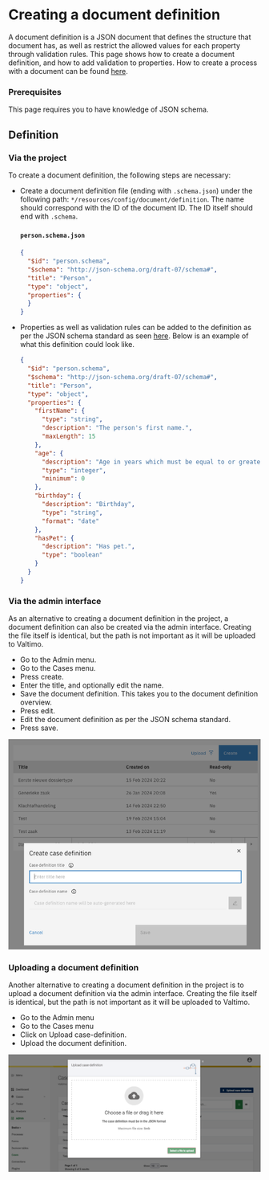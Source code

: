 # Creating a document definition

A document definition is a JSON document that defines the structure that document has, as well as restrict the allowed
values for each property through validation rules. This page shows how to create a document definition, and how to add
validation to properties. How to create a process with a document can be found [here](start-case.md).

### Prerequisites

This page requires you to have knowledge of JSON schema.

## Definition

### Via the project

To create a document definition, the following steps are necessary:

* Create a document definition file (ending with `.schema.json`) under the following path: 
  `*/resources/config/document/definition`. The name should correspond with the ID of the document ID. The ID itself
  should end with `.schema`.

  #### **`person.schema.json`**

  ```json
  {
    "$id": "person.schema",
    "$schema": "http://json-schema.org/draft-07/schema#",
    "title": "Person",
    "type": "object",
    "properties": {
    }
  }
  ```

* Properties as well as validation rules can be added to the definition as per the JSON schema standard as seen
  [here](https://json-schema.org/understanding-json-schema/index.html). Below is an example of what this definition could
  look like.

  ```json
  {
    "$id": "person.schema",
    "$schema": "http://json-schema.org/draft-07/schema#",
    "title": "Person",
    "type": "object",
    "properties": {
      "firstName": {
        "type": "string",
        "description": "The person's first name.",
        "maxLength": 15
      },
      "age": {
        "description": "Age in years which must be equal to or greater than zero.",
        "type": "integer",
        "minimum": 0
      },
      "birthday": {
        "description": "Birthday",
        "type": "string",
        "format": "date"
      },
      "hasPet": {
        "description": "Has pet.",
        "type": "boolean"
      }
    }
  }
  ```

### Via the admin interface

As an alternative to creating a document definition in the project, a document definition can also be created via the
admin interface. Creating the file itself is identical, but the path is not important as it will be uploaded to Valtimo.

* Go to the Admin menu.
* Go to the Cases menu.
* Press create.
* Enter the title, and optionally edit the name.
* Save the document definition. This takes you to the document definition overview.
* Press edit.
* Edit the document definition as per the JSON schema standard.
* Press save.

![Creating a document definition](img/create-document-definition.png)

### Uploading a document definition

Another alternative to creating a document definition in the project is to upload  a document definition via the
admin interface. Creating the file itself is identical, but the path is not important as it will be uploaded to Valtimo.

* Go to the Admin menu
* Go to the Cases menu
* Click on Upload case-definition.
* Upload the document definition.

![Uploading a document definition](img/upload-document-definition.png)
